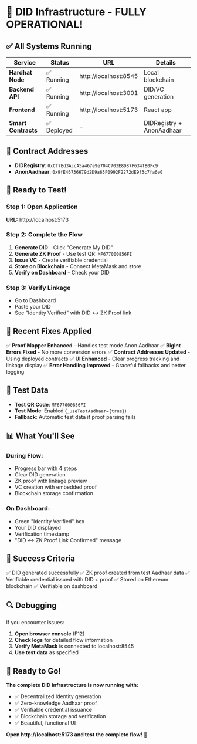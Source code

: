 # 🎉 DID Infrastructure - FULLY OPERATIONAL!

## ✅ **All Systems Running**

| Service | Status | URL | Details |
|---------|--------|-----|---------|
| **Hardhat Node** | ✅ Running | http://localhost:8545 | Local blockchain |
| **Backend API** | ✅ Running | http://localhost:3001 | DID/VC generation |
| **Frontend** | ✅ Running | http://localhost:5173 | React app |
| **Smart Contracts** | ✅ Deployed | - | DIDRegistry + AnonAadhaar |

## 🔗 **Contract Addresses**

- **DIDRegistry**: `0xCf7Ed3AccA5a467e9e704C703E8D87F634fB0Fc9`
- **AnonAadhaar**: `0x9fE46736679d2D9a65F0992F2272dE9f3c7fa6e0`

## 🚀 **Ready to Test!**

### **Step 1: Open Application**
**URL:** http://localhost:5173

### **Step 2: Complete the Flow**
1. **Generate DID** - Click "Generate My DID"
2. **Generate ZK Proof** - Use test QR: `MF677000856FI`
3. **Issue VC** - Create verifiable credential
4. **Store on Blockchain** - Connect MetaMask and store
5. **Verify on Dashboard** - Check your DID

### **Step 3: Verify Linkage**
- Go to Dashboard
- Paste your DID
- See "Identity Verified" with DID ↔ ZK Proof link

## 🔧 **Recent Fixes Applied**

✅ **Proof Mapper Enhanced** - Handles test mode Anon Aadhaar
✅ **BigInt Errors Fixed** - No more conversion errors
✅ **Contract Addresses Updated** - Using deployed contracts
✅ **UI Enhanced** - Clear progress tracking and linkage display
✅ **Error Handling Improved** - Graceful fallbacks and better logging

## 🧪 **Test Data**

- **Test QR Code**: `MF677000856FI`
- **Test Mode**: Enabled (`_useTestAadhaar={true}`)
- **Fallback**: Automatic test data if proof parsing fails

## 📊 **What You'll See**

### **During Flow:**
- Progress bar with 4 steps
- Clear DID generation
- ZK proof with linkage preview
- VC creation with embedded proof
- Blockchain storage confirmation

### **On Dashboard:**
- Green "Identity Verified" box
- Your DID displayed
- Verification timestamp
- "DID ↔ ZK Proof Link Confirmed" message

## 🎯 **Success Criteria**

✅ DID generated successfully
✅ ZK proof created from test Aadhaar data
✅ Verifiable credential issued with DID + proof
✅ Stored on Ethereum blockchain
✅ Verifiable on dashboard

## 🔍 **Debugging**

If you encounter issues:
1. **Open browser console** (F12)
2. **Check logs** for detailed flow information
3. **Verify MetaMask** is connected to localhost:8545
4. **Use test data** as specified

## 🎉 **Ready to Go!**

**The complete DID infrastructure is now running with:**
- ✅ Decentralized Identity generation
- ✅ Zero-knowledge Aadhaar proof
- ✅ Verifiable credential issuance
- ✅ Blockchain storage and verification
- ✅ Beautiful, functional UI

**Open http://localhost:5173 and test the complete flow!** 🚀
